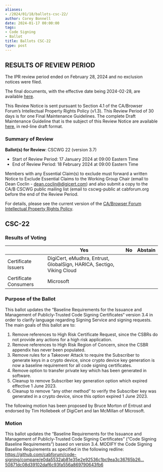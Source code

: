 ```yaml
---
aliases:
- /2024/01/18/ballots-csc-22/
author: Corey Bonnell
date: 2024-01-17 00:00:00
tags:
- Code Signing
- Ballot
title: Ballots CSC-22
type: post
---
```


## RESULTS OF REVIEW PERIOD

The IPR review period ended on February 28, 2024 and no exclusion notices were filed.

The final documents, with the effective date being 2024-02-28, are available [here][1].

This Review Notice is sent pursuant to Section 4.1 of the CA/Browser Forum’s Intellectual Property Rights Policy (v1.3). This Review Period of 30 days is for one Final Maintenance Guidelines. The complete Draft Maintenance Guideline that is the subject of this Review Notice are available [here](Baseline-Requirements-for-the-Issuance-and-Management-of-Code-Signing.v3.7_redline.pdf), in red-line draft format.

### Summary of Review

**Ballot(s) for Review**: CSCWG 22 (version 3.7)

- Start of Review Period: 17 January 2024 at 09:00 Eastern Time
- End of Review Period: 18 February 2024 at 09:00 Eastern Time

Members with any Essential Claim(s) to exclude must forward a written Notice to Exclude Essential Claims to the Working Group Chair (email to Dean Coclin - <dean.coclin@digicert.com>) and also submit a copy to the CA/B CSCWG public mailing list (email to cscwg-public at cabforum.org before the end of the Review Period.

For details, please see the current version of the [CA/Browser Forum Intellectual Property Rights Policy](/uploads/CABF-IPR-Policy-v.1.3_4APR18.pdf).

## CSC-22

### Results of Voting

|                       | Yes                                                                   | No  | Abstain |
| --------------------- | --------------------------------------------------------------------- | --- | ------- |
| Certificate Issuers   | DigiCert, eMudhra, Entrust, GlobalSign, HARICA, Sectigo, Viking Cloud |     |         |
| Certificate Consumers | Microsoft                                                             |     |         |

### Purpose of the Ballot

This ballot updates the “Baseline Requirements for the Issuance and Management of Publicly‐Trusted Code Signing Certificates“ version 3.4 in order to clarify language regarding Signing Service and signing requests. The main goals of this ballot are to:

1. Remove references to High Risk Certificate Request, since the CSBRs do not provide any actions for a high risk application.
1. Remove references to High Risk Region of Concern, since the CSBR appendix has never been populated.
1. Remove rules for a Takeover Attack to require the Subscriber to generate keys in a crypto device, since crypto device key generation is now a baseline requirement for all code signing certificates.
1. Remove option to transfer private key which has been generated in software.
1. Cleanup to remove Subscriber key generation option which expired effective 1 June 2023.
1. Cleanup to remove “any other method” to verify the Subscriber key was generated in a crypto device, since this option expired 1 June 2023.

The following motion has been proposed by Bruce Morton of Entrust and endorsed by Tim Hollebeek of DigiCert and Ian McMillan of Microsoft.

### Motion

This ballot updates the “Baseline Requirements for the Issuance and Management of Publicly‐Trusted Code Signing Certificates” (“Code Signing Baseline Requirements”) based on version 3.4. MODIFY the Code Signing Baseline Requirements as specified in the following redline: <https://github.com/cabforum/code-signing/compare/e0da5532ab81e35e2e92536c1bc9ea3c36765b26…50871dc08d39102daf6c93fa556a869790643fb6>

[1]: /working-groups/code-signing/documents/
